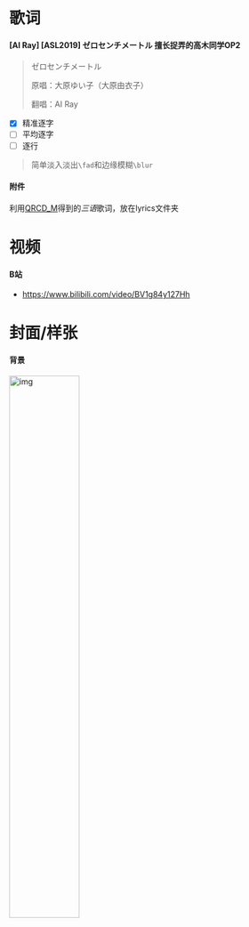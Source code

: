 # 歌词

#### [AI Ray] [ASL2019] ゼロセンチメートル 擅长捉弄的高木同学OP2

> ゼロセンチメートル
>
> 原唱：大原ゆい子（大原由衣子）
>
> 翻唱：AI Ray

- [x] 精准逐字
- [ ] 平均逐字
- [ ] 逐行

> 简单淡入淡出`\fad`和边缘模糊`\blur`
>

#### 附件

利用[QRCD_M](https://github.com/MC-dusk/QRCD_M)得到的*三语*歌词，放在lyrics文件夹

# 视频

#### B站

- https://www.bilibili.com/video/BV1g84y127Hh

# 封面/样张

#### 背景

<img src="https://i0.hdslb.com/bfs/archive/e639e8f76a0c0eaa901846a3fd05d05bd88f6614.jpg" alt="img" width="50%"/>

